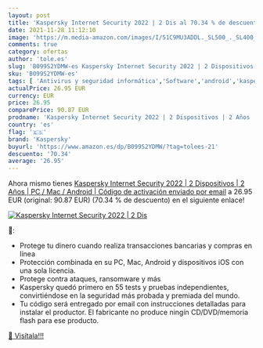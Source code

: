 ```yaml
---
layout: post
title: 'Kaspersky Internet Security 2022 | 2 Dis al 70.34 % de descuento'
date: 2021-11-28 11:12:10
image: 'https://m.media-amazon.com/images/I/51C9MU3ADDL._SL500_._SL400_.jpg'
comments: true
category: ofertas
author: 'tole.es'
slug: 'B099S2YDMW-es Kaspersky Internet Security 2022 | 2 Dispositivos | 2 Años...'
sku: 'B099S2YDMW-es'
tags: [ 'Antivirus y seguridad informática','Software','android','kaspersky', ]
actualPrice: 26.95 EUR
currency: EUR
price: 26.95
comparePrice: 90.87 EUR
prodname: 'Kaspersky Internet Security 2022 | 2 Dispositivos | 2 Años | PC / Mac / Android | Código de activación enviado por email'
country: 'es'
flag: '🇪🇸'
brand: 'Kaspersky'
buyurl: 'https://www.amazon.es/dp/B099S2YDMW/?tag=tolees-21'
descuento: '70.34'
average: '26.95'
---
```


Ahora mismo tienes [Kaspersky Internet Security 2022 | 2 Dispositivos | 2 Años | PC / Mac / Android | Código de activación enviado por email](https://www.amazon.es/dp/B099S2YDMW/?tag=tolees-21) a 26.95 EUR (original: 90.87 EUR) (70.34 %  de descuento) en el siguiente enlace!

[![Kaspersky Internet Security 2022 | 2 Dis](https://m.media-amazon.com/images/I/51C9MU3ADDL._SL500_._SL400_.jpg)](https://www.amazon.es/dp/B099S2YDMW/?tag=tolees-21)

🔎:

- Protege tu dinero cuando realiza transacciones bancarias y compras en línea
- Protección combinada en su PC, Mac, Android y dispositivos iOS con una sola licencia.
- Protege contra ataques, ransomware y más
- Kaspersky quedó primero en 55 tests y pruebas independientes, convirtiéndose en la seguridad más probada y premiada del mundo.
- Tu código será entregado por email con instrucciones detalladas para instalar el productor. El fabricante no produce ningín CD/DVD/memoria flash para ese producto.

[🛒 Visítala!!!](https://www.amazon.es/dp/B099S2YDMW/?tag=tolees-21)
